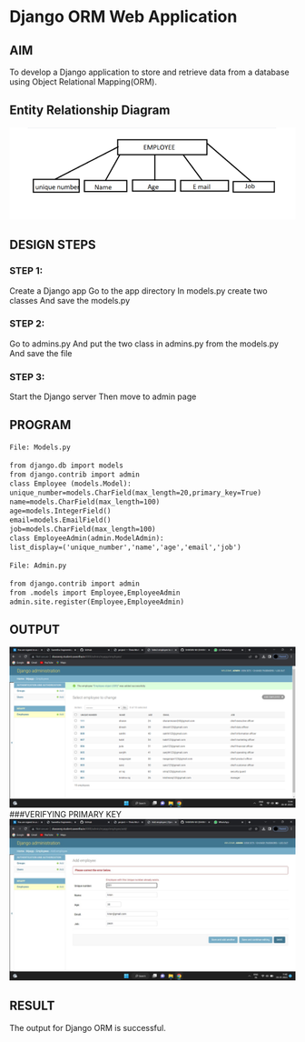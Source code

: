 # Django ORM Web Application

## AIM
To develop a Django application to store and retrieve data from a database using Object Relational Mapping(ORM).

## Entity Relationship Diagram

![output](/Screenshot%20from%202023-01-05%2011-57-03.png)
## DESIGN STEPS

### STEP 1:
Create a Django app Go to the app directory In models.py create two classes And save the models.py
### STEP 2:
Go to admins.py And put the two class in admins.py from the models.py And save the file
### STEP 3:
Start the Django server Then move to admin page

## PROGRAM
```
File: Models.py

from django.db import models
from django.contrib import admin
class Employee (models.Model):
unique_number=models.CharField(max_length=20,primary_key=True)
name=models.CharField(max_length=100)
age=models.IntegerField()
email=models.EmailField()
job=models.CharField(max_length=100)
class EmployeeAdmin(admin.ModelAdmin):
list_display=('unique_number','name','age','email','job')

File: Admin.py

from django.contrib import admin
from .models import Employee,EmployeeAdmin
admin.site.register(Employee,EmployeeAdmin)
```
## OUTPUT

![output](/2023-01-05.png)
###VERIFYING PRIMARY KEY
![output](/d256db27-f88e-42c1-93e9-66028e943d84.jpeg)


## RESULT
The output for Django ORM is successful.
